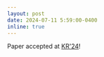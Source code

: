 ```yaml
---
layout: post
date: 2024-07-11 5:59:00-0400
inline: true
---
```


Paper accepted at [KR'24](https://kr.org/KR2024/)!
